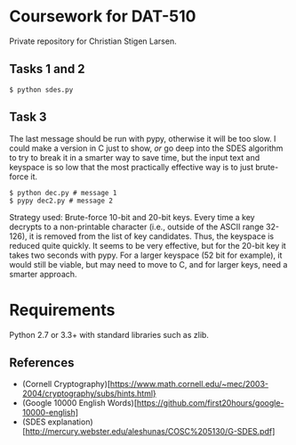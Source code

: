 Coursework for DAT-510
======================

Private repository for Christian Stigen Larsen.

Tasks 1 and 2
------------

    $ python sdes.py


Task 3
------

The last message should be run with pypy, otherwise it will be too slow. I
could make a version in C just to show, *or* go deep into the SDES algorithm to
try to break it in a smarter way to save time, but the input text and keyspace
is so low that the most practically effective way is to just brute-force it.

    $ python dec.py # message 1
    $ pypy dec2.py # message 2

Strategy used: Brute-force 10-bit and 20-bit keys. Every time a key decrypts to
a non-printable character (i.e., outside of the ASCII range 32-126), it is
removed from the list of key candidates. Thus, the keyspace is reduced quite
quickly. It seems to be very effective, but for the 20-bit key it takes two
seconds with pypy. For a larger keyspace (52 bit for example), it would still
be viable, but may need to move to C, and for larger keys, need a smarter
approach.

Requirements
============

Python 2.7 or 3.3+ with standard libraries such as zlib.

References
----------

  * (Cornell Cryptography)[https://www.math.cornell.edu/~mec/2003-2004/cryptography/subs/hints.html}
  * (Google 10000 English Words)[https://github.com/first20hours/google-10000-english]
  * (SDES explanation)[http://mercury.webster.edu/aleshunas/COSC%205130/G-SDES.pdf]
